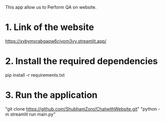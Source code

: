 This app allow us to Perform QA on website.

# 1. Link of the website
https://xvbymxrabgaqw6cjyom3vy.streamlit.app/

# 2. Install the required dependencies
pip install -r requirements.txt

# 3. Run the application
"git clone https://github.com/ShubhamZoro/ChatwithWebsite.git"
"python -m streamlit run main.py"
